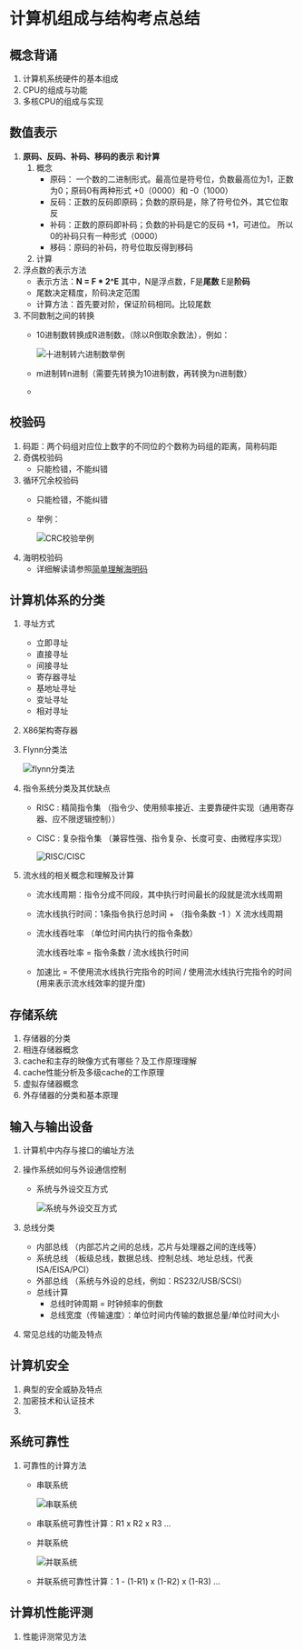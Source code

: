 # 计算机组成与结构考点总结

## 概念背诵

1. 计算机系统硬件的基本组成
2. CPU的组成与功能
3. 多核CPU的组成与实现

## 数值表示

1. **原码、反码、补码、移码的表示 和计算**
   1. 概念
        - 原码： 一个数的二进制形式。最高位是符号位，负数最高位为1，正数为0；原码0有两种形式 +0（0000）和 -0（1000）
        - 反码：正数的反码即原码；负数的原码是，除了符号位外，其它位取反
        - 补码：正数的原码即补码；负数的补码是它的反码 +1，可进位。  所以0的补码只有一种形式（0000）
        - 移码：原码的补码，符号位取反得到移码
   2. 计算
2. 浮点数的表示方法
   * 表示方法：**N = F * 2^E** 其中，N是浮点数，F是**尾数** E是**阶码**
   * 尾数决定精度，阶码决定范围
   * 计算方法：首先要对阶，保证阶码相同。比较尾数
3. 不同数制之间的转换
   * 10进制数转换成R进制数，（除以R倒取余数法），例如：
        
        ![十进制转六进制数举例](./images/jinzhi.png)
   * m进制转n进制（需要先转换为10进制数，再转换为n进制数）
   * 
## 校验码
1. 码距：两个码组对应位上数字的不同位的个数称为码组的距离，简称码距
1. 奇偶校验码
   * 只能检错，不能纠错
2. 循环冗余校验码
   * 只能检错，不能纠错
   * 举例：

        ![CRC校验举例](./images/crc.png)
3. 海明校验码
   * 详细解读请参照[简单理解海明码](./haiming.md)

## 计算机体系的分类

1. 寻址方式
   * 立即寻址
   * 直接寻址
   * 间接寻址
   * 寄存器寻址
   * 基地址寻址
   * 变址寻址
   * 相对寻址
2. X86架构寄存器
   
3. Flynn分类法
   
   ![flynn分类法](./images/flynn.png)

4. 指令系统分类及其优缺点
   * RISC : 精简指令集 （指令少、使用频率接近、主要靠硬件实现（通用寄存器、应不限逻辑控制））
   * CISC : 复杂指令集 （兼容性强、指令复杂、长度可变、由微程序实现）

        ![RISC/CISC](./image/../images/risc_cisc.png)

5. 流水线的相关概念和理解及计算
   * 流水线周期：指令分成不同段，其中执行时间最长的段就是流水线周期
   * 流水线执行时间：1条指令执行总时间 + （指令条数 -1 ）X 流水线周期
   * 流水线吞吐率 （单位时间内执行的指令条数）
        
        流水线吞吐率 = 指令条数 / 流水线执行时间
   * 加速比 = 不使用流水线执行完指令的时间 / 使用流水线执行完指令的时间 (用来表示流水线效率的提升度)

## 存储系统

1. 存储器的分类
2. 相连存储器概念
3. cache和主存的映像方式有哪些？及工作原理理解
4. cache性能分析及多级cache的工作原理
5. 虚拟存储器概念
6. 外存储器的分类和基本原理

## 输入与输出设备

1. 计算机中内存与接口的编址方法
2. 操作系统如何与外设通信控制
   * 系统与外设交互方式

        ![系统与外设交互方式](./images/iostyle.png)

3. 总线分类
   * 内部总线 （内部芯片之间的总线，芯片与处理器之间的连线等）
   * 系统总线 （板级总线，数据总线、控制总线、地址总线，代表ISA/EISA/PCI）
   * 外部总线 （系统与外设的总线，例如：RS232/USB/SCSI）
   * 总线计算
        - 总线时钟周期 = 时钟频率的倒数
        - 总线宽度（传输速度）：单位时间内传输的数据总量/单位时间大小
4. 常见总线的功能及特点

## 计算机安全

1. 典型的安全威胁及特点
2. 加密技术和认证技术
3. 
## 系统可靠性

1. 可靠性的计算方法
   * 串联系统
  
        ![串联系统](./images/chuanlian.png)

   * 串联系统可靠性计算：R1 x R2 x R3 ...
   * 并联系统
  
        ![并联系统](./images/binglian.png)

   * 并联系统可靠性计算：1 - (1-R1) x (1-R2) x (1-R3) ...



## 计算机性能评测

1. 性能评测常见方法
   
